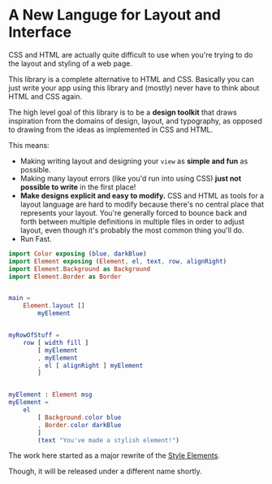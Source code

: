 # A New Languge for Layout and Interface

CSS and HTML are actually quite difficult to use when you're trying to do the layout and styling of a web page.

This library is a complete alternative to HTML and CSS.  Basically you can just write your app using this library and (mostly) never have to think about HTML and CSS again.

The high level goal of this library is to be a **design toolkit** that draws inspiration from the domains of design, layout, and typography, as opposed to drawing from the ideas as implemented in CSS and HTML.

This means:

* Making writing layout and designing your `view` as **simple and fun** as possible.
* Making many layout errors (like you'd run into using CSS) **just not possible to write** in the first place!
* **Make designs explicit and easy to modify.**  CSS and HTML as tools for a layout language are hard to modify because there's no central place that represents your layout.  You're generally forced to bounce back and forth between multiple definitions in multiple files in order to adjust layout, even though it's probably the most common thing you'll do.
* Run Fast.

```elm
import Color exposing (blue, darkBlue)
import Element exposing (Element, el, text, row, alignRight)
import Element.Background as Background
import Element.Border as Border


main = 
    Element.layout []
        myElement


myRowOfStuff =
    row [ width fill ]
        [ myElement
        , myElement
        , el [ alignRight ] myElement
        ]


myElement : Element msg
myElement =
    el
        [ Background.color blue
        , Border.color darkBlue
        ]
        (text "You've made a stylish element!")
```

The work here started as a major rewrite of the [Style Elements](https://github.com/mdgriffith/style-elements).

Though, it will be released under a different name shortly.



